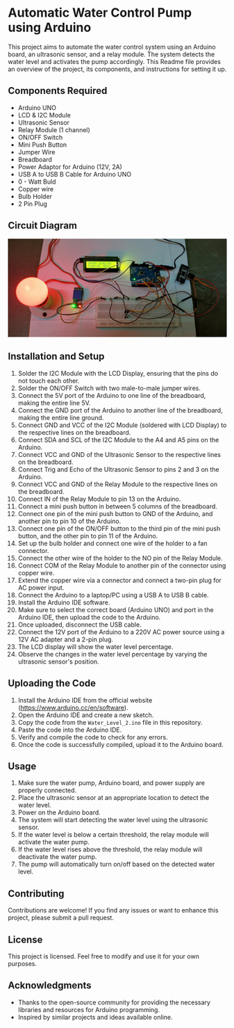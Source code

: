 # Automatic Water Control Pump using Arduino

This project aims to automate the water control system using an Arduino board, an ultrasonic sensor, and a relay module. The system detects the water level and activates the pump accordingly. This Readme file provides an overview of the project, its components, and instructions for setting it up.

## Components Required
- Arduino UNO
- LCD & I2C Module
- Ultrasonic Sensor
- Relay Module (1 channel)
- ON/OFF Switch
- Mini Push Button
- Jumper Wire
- Breadboard
- Power Adaptor for Arduino (12V, 2A)
- USB A to USB B Cable for Arduino UNO 
- 0 - Watt Buld 
- Copper wire
- Bulb Holder
- 2 Pin Plug

## Circuit Diagram
![Circuit Diagram](IMG20230524012229.jpg)

## Installation and Setup
1. Solder the I2C Module with the LCD Display, ensuring that the pins do not touch each other.
2. Solder the ON/OFF Switch with two male-to-male jumper wires.
3. Connect the 5V port of the Arduino to one line of the breadboard, making the entire line 5V.
4. Connect the GND port of the Arduino to another line of the breadboard, making the entire line ground.
5. Connect GND and VCC of the I2C Module (soldered with LCD Display) to the respective lines on the breadboard.
6. Connect SDA and SCL of the I2C Module to the A4 and A5 pins on the Arduino.
7. Connect VCC and GND of the Ultrasonic Sensor to the respective lines on the breadboard.
8. Connect Trig and Echo of the Ultrasonic Sensor to pins 2 and 3 on the Arduino.
9. Connect VCC and GND of the Relay Module to the respective lines on the breadboard.
10. Connect IN of the Relay Module to pin 13 on the Arduino.
11. Connect a mini push button in between 5 columns of the breadboard.
12. Connect one pin of the mini push button to GND of the Arduino, and another pin to pin 10 of the Arduino.
13. Connect one pin of the ON/OFF button to the third pin of the mini push button, and the other pin to pin 11 of the Arduino.
14. Set up the bulb holder and connect one wire of the holder to a fan connector.
15. Connect the other wire of the holder to the NO pin of the Relay Module.
16. Connect COM of the Relay Module to another pin of the connector using copper wire.
17. Extend the copper wire via a connector and connect a two-pin plug for AC power input.
18. Connect the Arduino to a laptop/PC using a USB A to USB B cable.
19. Install the Arduino IDE software.
20. Make sure to select the correct board (Arduino UNO) and port in the Arduino IDE, then upload the code to the Arduino.
21. Once uploaded, disconnect the USB cable.
22. Connect the 12V port of the Arduino to a 220V AC power source using a 12V AC adapter and a 2-pin plug.
23. The LCD display will show the water level percentage.
24. Observe the changes in the water level percentage by varying the ultrasonic sensor's position.

## Uploading the Code
1. Install the Arduino IDE from the official website (https://www.arduino.cc/en/software).
2. Open the Arduino IDE and create a new sketch.
3. Copy the code from the `Water_Level_2.ino` file in this repository.
4. Paste the code into the Arduino IDE.
5. Verify and compile the code to check for any errors.
6. Once the code is successfully compiled, upload it to the Arduino board.

## Usage
1. Make sure the water pump, Arduino board, and power supply are properly connected.
2. Place the ultrasonic sensor at an appropriate location to detect the water level.
3. Power on the Arduino board.
4. The system will start detecting the water level using the ultrasonic sensor.
5. If the water level is below a certain threshold, the relay module will activate the water pump.
6. If the water level rises above the threshold, the relay module will deactivate the water pump.
7. The pump will automatically turn on/off based on the detected water level.

## Contributing
Contributions are welcome! If you find any issues or want to enhance this project, please submit a pull request.

## License
This project is licensed. Feel free to modify and use it for your own purposes.

## Acknowledgments
- Thanks to the open-source community for providing the necessary libraries and resources for Arduino programming.
- Inspired by similar projects and ideas available online.
